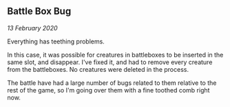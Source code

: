 Battle Box Bug
---

_13 February 2020_

Everything has teething problems.

In this case, it was possible for creatures in battleboxes to be inserted in the same slot, and disappear. I've fixed it, and had to remove every creature from the battleboxes. No creatures were deleted in the process.

The battle have had a large number of bugs related to them relative to the rest of the game, so I'm going over them with a fine toothed comb right now.

